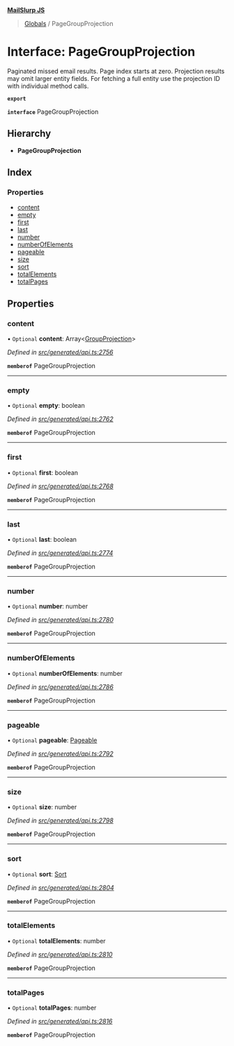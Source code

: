 **[MailSlurp JS](../README.md)**

> [Globals](../README.md) / PageGroupProjection

# Interface: PageGroupProjection

Paginated missed email results. Page index starts at zero. Projection results may omit larger entity fields. For fetching a full entity use the projection ID with individual method calls.

**`export`** 

**`interface`** PageGroupProjection

## Hierarchy

* **PageGroupProjection**

## Index

### Properties

* [content](pagegroupprojection.md#content)
* [empty](pagegroupprojection.md#empty)
* [first](pagegroupprojection.md#first)
* [last](pagegroupprojection.md#last)
* [number](pagegroupprojection.md#number)
* [numberOfElements](pagegroupprojection.md#numberofelements)
* [pageable](pagegroupprojection.md#pageable)
* [size](pagegroupprojection.md#size)
* [sort](pagegroupprojection.md#sort)
* [totalElements](pagegroupprojection.md#totalelements)
* [totalPages](pagegroupprojection.md#totalpages)

## Properties

### content

• `Optional` **content**: Array\<[GroupProjection](groupprojection.md)>

*Defined in [src/generated/api.ts:2756](https://github.com/mailslurp/mailslurp-client/blob/aab6cee/src/generated/api.ts#L2756)*

**`memberof`** PageGroupProjection

___

### empty

• `Optional` **empty**: boolean

*Defined in [src/generated/api.ts:2762](https://github.com/mailslurp/mailslurp-client/blob/aab6cee/src/generated/api.ts#L2762)*

**`memberof`** PageGroupProjection

___

### first

• `Optional` **first**: boolean

*Defined in [src/generated/api.ts:2768](https://github.com/mailslurp/mailslurp-client/blob/aab6cee/src/generated/api.ts#L2768)*

**`memberof`** PageGroupProjection

___

### last

• `Optional` **last**: boolean

*Defined in [src/generated/api.ts:2774](https://github.com/mailslurp/mailslurp-client/blob/aab6cee/src/generated/api.ts#L2774)*

**`memberof`** PageGroupProjection

___

### number

• `Optional` **number**: number

*Defined in [src/generated/api.ts:2780](https://github.com/mailslurp/mailslurp-client/blob/aab6cee/src/generated/api.ts#L2780)*

**`memberof`** PageGroupProjection

___

### numberOfElements

• `Optional` **numberOfElements**: number

*Defined in [src/generated/api.ts:2786](https://github.com/mailslurp/mailslurp-client/blob/aab6cee/src/generated/api.ts#L2786)*

**`memberof`** PageGroupProjection

___

### pageable

• `Optional` **pageable**: [Pageable](pageable.md)

*Defined in [src/generated/api.ts:2792](https://github.com/mailslurp/mailslurp-client/blob/aab6cee/src/generated/api.ts#L2792)*

**`memberof`** PageGroupProjection

___

### size

• `Optional` **size**: number

*Defined in [src/generated/api.ts:2798](https://github.com/mailslurp/mailslurp-client/blob/aab6cee/src/generated/api.ts#L2798)*

**`memberof`** PageGroupProjection

___

### sort

• `Optional` **sort**: [Sort](sort.md)

*Defined in [src/generated/api.ts:2804](https://github.com/mailslurp/mailslurp-client/blob/aab6cee/src/generated/api.ts#L2804)*

**`memberof`** PageGroupProjection

___

### totalElements

• `Optional` **totalElements**: number

*Defined in [src/generated/api.ts:2810](https://github.com/mailslurp/mailslurp-client/blob/aab6cee/src/generated/api.ts#L2810)*

**`memberof`** PageGroupProjection

___

### totalPages

• `Optional` **totalPages**: number

*Defined in [src/generated/api.ts:2816](https://github.com/mailslurp/mailslurp-client/blob/aab6cee/src/generated/api.ts#L2816)*

**`memberof`** PageGroupProjection
